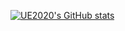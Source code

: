[![UE2020's GitHub stats](https://github-readme-stats.vercel.app/api?username=UE2020)](https://github.com/anuraghazra/github-readme-stats)

